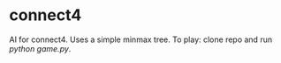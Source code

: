 # connect4
AI for connect4. Uses a simple minmax tree. To play: clone repo and run _python game.py_.
